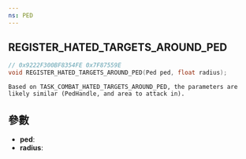 ```yaml
---
ns: PED
---
```

## REGISTER_HATED_TARGETS_AROUND_PED

```c
// 0x9222F300BF8354FE 0x7F87559E
void REGISTER_HATED_TARGETS_AROUND_PED(Ped ped, float radius);
```

```
Based on TASK_COMBAT_HATED_TARGETS_AROUND_PED, the parameters are likely similar (PedHandle, and area to attack in).  
```

## 參數
* **ped**: 
* **radius**: 

